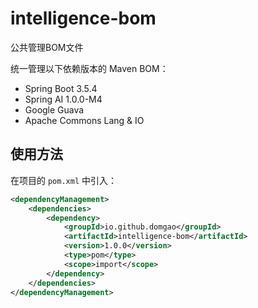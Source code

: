 # intelligence-bom
公共管理BOM文件

统一管理以下依赖版本的 Maven BOM：
- Spring Boot 3.5.4
- Spring AI 1.0.0-M4
- Google Guava
- Apache Commons Lang & IO

## 使用方法

在项目的 `pom.xml` 中引入：
```xml
<dependencyManagement>
    <dependencies>
        <dependency>
            <groupId>io.github.domgao</groupId>
            <artifactId>intelligence-bom</artifactId>
            <version>1.0.0</version>
            <type>pom</type>
            <scope>import</scope>
        </dependency>
    </dependencies>
</dependencyManagement>

